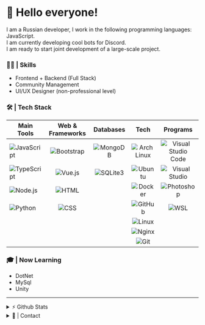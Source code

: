 
# 👋 Hello everyone!
I am a Russian developer, I work in the following programming languages: JavaScript. \
I am currently developing cool bots for Discord. \
I am ready to start joint development of a large-scale project.

### 👨‍💻 | Skills
*   Frontend + Backend (Full Stack)
*   Community Management
*   UI/UX Designer (non-professional level)

### 🛠️ | Tech Stack
| Main Tools    | Web & Frameworks  | Databases     | Tech  | Programs  |
| ------------- | :---------------: | :-----------: | :---: | :-------: |
|![JavaScript](https://img.shields.io/badge/-JavaScript-2C2F33?style=flat&logo=javascript) | ![Bootstrap](https://img.shields.io/badge/-Bootstrap-2C2F33?style=flat&logo=bootstrap) | ![MongoDB](https://img.shields.io/badge/-MongoDB-2C2F33?style=flat&logo=mongodb) | ![Arch Linux](https://img.shields.io/badge/-Arch%20Linux-2C2F33?style=flat) | ![Visual Studio Code](https://img.shields.io/badge/-Visual%20Studio%20Code-2C2F33?style=flat&logo=visual-studio-code&logoColor=007ACC)
![TypeScript](https://img.shields.io/badge/-TypeScript-2C2F33?style=flat&logo=typescript) | ![Vue.js](https://img.shields.io/badge/-Vue.js-2C2F33?style=flat&logo=vue.js) | ![SQLite3](https://img.shields.io/badge/-SQLite3-2C2F33?style=flat&logo=sqlite) | ![Ubuntu](https://img.shields.io/badge/-Ubuntu-2C2F33?style=flat&logo=ubuntu) | ![Visual Studio](https://img.shields.io/badge/-Visual%20Studio-2C2F33?style=flat&&logo=visual-studio&logoColor=9053cc)
![Node.js](https://img.shields.io/badge/-Node.js-2C2F33?style=flat&logo=node.js) | ![HTML](https://img.shields.io/badge/-HTML-2C2F33?style=flat&logo=HTML5) | | ![Docker](https://img.shields.io/badge/-Docker-2C2F33?style=flat&logo=docker) | ![Photoshop](https://img.shields.io/badge/-Photoshop-2C2F33?style=flat&logo=adobe-photoshop)
![Python](https://img.shields.io/badge/-Python-2C2F33?style=flat&logo=Python) | ![CSS](https://img.shields.io/badge/-CSS-2C2F33?style=flat&logo=CSS3&logoColor=1572B6) | | ![GitHub](https://img.shields.io/badge/-GitHub-2C2F33?style=flat&logo=github) | ![WSL](https://img.shields.io/badge/-WSL-2C2F33?style=flat)
| | | | ![Linux](https://img.shields.io/badge/-Linux-2C2F33?style=flat&logo=linux) |
| | | | ![Nginx](https://img.shields.io/badge/-Nginx-2C2F33?style=flat&logo=nginx)
| | | | ![Git](https://img.shields.io/badge/-Git-2C2F33?style=flat&logo=git)

### 🎓 | Now Learning
*   DotNet
*   MySql
*   Unity

---

<details>
  <summary>⚡ Github Stats</summary>

![GitHub stats](https://github-readme-stats-nu-one.vercel.app/api?username=ThisIsLamer&show_icons=true&hide_border=true)

</details>

<details>
  <summary>🤝 | Contact</summary>

*   Discord (active): *[Otter] Lamer#2800*
*   Telegram (active also): *@Lamer13*
*   Email: *mangushev.maks13@mail.ru*
*   VK: *https://vk.com/thisislamer13*

</details>
